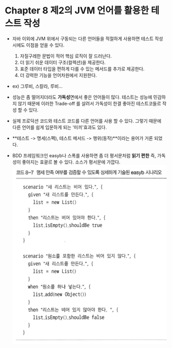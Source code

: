 # Chapter 8 제2의 JVM 언어를 활용한 테스트 작성  

- 자바 이외에 JVM 위에서 구동되는 다른 언어들을 적절하게 사용하면 테스트 작성시에도 이점을 얻을 수 있다.
    1. 자질구레한 문법이 적어 핵심 로직이 잘  드러난다.
    2. 더 읽기 쉬운 데이터 구조(컬렉션)을 제공한다.
    3. 표준 데이터 타입을 편하게 다를 수 있는 메서드를 추가로 제공한다.
    4. 더 강력한 기능을 언어차원에서 지원한다.
- ex) 그루비, 스칼라, 루비...

- 성능은 좀 떨어지더라도 **가독성**면에서 좋은 언어들이 많다. 테스트는 성능에 민감하지 않기 때문에 이러한 Trade-off 를 살려서 가독성이 한결 좋아진 테스트코들르 작성 할 수 있다.
- 실제 프로덕션 코드와 테스트 코드를 다른 언어를 사용 할 수 있다. 그렇기 때문에 다른 언어를 쉽게 입문하게 되는 '미끼'효과도 있다.

- **테스트 -> 명세(스펙), 테스트 메서드 -> 행위(동작)**이라는 용어가 거론 되었다.
- BDD 프레임워크인 easyb나 스폭를 사용하면 좀 더 평서문처럼 **읽기 편한** 즉, 가독성이 좋아지는 효괄르 볼 수 있다. 소스가 평서문에 가깝다.
![image](../img/code8-7.png)
  